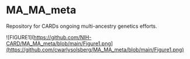 # MA_MA_meta
Repository for CARDs ongoing multi-ancestry genetics efforts.

![FIGURE1](https://github.com/NIH-CARD/MA_MA_meta/blob/main/Figure1.png](https://github.com/cwarlysolsberg/MA_MA_meta/blob/main/Figure1.png)
